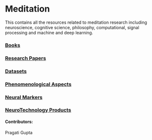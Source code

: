 # Meditation
This contains all the resources related to meditation research including neuroscience, cognitive science, philosophy, computational, signal processing and machine and deep learning.


### [Books](Books.md)

### [Research Papers](Articles.md)

### [Datasets](Datasets.md)

### [Phenomenological Aspects](phenomenological.md)

### [Neural Markers](neural_markers)

### [NeuroTechnology Products](NeuroTechnology.md)









#### Contributors:
Pragati Gupta
